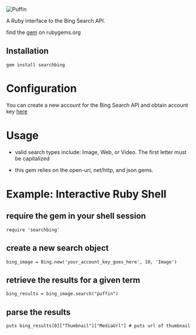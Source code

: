 ![Puffin](http://photos-g.ak.fbcdn.net/hphotos-ak-snc1/hs166.snc1/6216_704615592619_7804626_41719230_39698_n.jpg)


A Ruby interface to the Bing Search API.

find the [gem](https://rubygems.org/gems/searchbing) on rubygems.org



## Installation
    gem install searchbing


Configuration
=============
You can create a new account for the Bing Search API and obtain account key [here](http://www.bing.com/developers/)

Usage
============
- valid search types include: Image, Web, or Video. The first letter must be capitalized  

- this gem relies on the open-uri, net/http, and json gems.

Example: Interactive Ruby Shell
===============
## require the gem in your shell session
   	require 'searchbing'
## create a new search object
	bing_image = Bing.new('your_account_key_goes_here', 10, 'Image')
## retrieve the results for a given term
	bing_results = bing_image.search("puffin")
## parse the results 
	puts bing_results[0]["Thumbnail"]["MediaUrl"] # puts url of thumbnail  


	  

  




